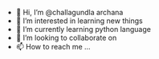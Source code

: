 - 👋 Hi, I’m @challagundla archana
- 👀 I’m interested in learning new things
- 🌱 I’m currently learning python language
- 💞️ I’m looking to collaborate on 
- 📫 How to reach me ...

<!---
challagu/challagu is a ✨ special ✨ repository because its `README.md` (this file) appears on your GitHub profile.
You can click the Preview link to take a look at your changes.
--->
